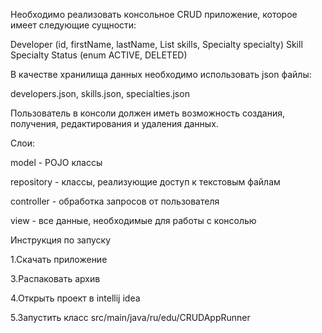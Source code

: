 Необходимо реализовать консольное CRUD приложение, которое имеет следующие сущности:

Developer (id, firstName, lastName, List<Skill> skills, Specialty specialty)
Skill
Specialty
Status (enum ACTIVE, DELETED)

В качестве хранилища данных необходимо использовать json файлы:
  
developers.json, skills.json, specialties.json
  
Пользователь в консоли должен иметь возможность создания, получения, редактирования и удаления данных.

Слои:
  
model - POJO классы
  
repository - классы, реализующие доступ к текстовым файлам
  
controller - обработка запросов от пользователя
  
view - все данные, необходимые для работы с консолью

Инструкция по запуску
  
1.Скачать приложение

3.Распаковать архив

4.Открыть проект в intellij idea

5.Запустить класс src/main/java/ru/edu/CRUDAppRunner
